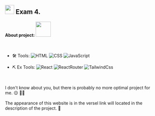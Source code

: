 ## <img src="https://media.giphy.com/media/WUlplcMpOCEmTGBtBW/giphy.gif" width="30"> Exam 4.



#### About project: <img src="https://media.giphy.com/media/mGcNjsfWAjY5AEZNw6/giphy.gif" width="50">

<br>

- 🛠 Tools: 
![HTML](https://img.shields.io/badge/-HTML-black?style=flat-square&logo=html5&logoColor=orange)
![CSS](https://img.shields.io/badge/-CSS-black?style=flat-square&logo=css3&logoColor=4444ff) 
![JavaScript](https://img.shields.io/badge/-JavaScript-black?style=flat-square&logo=javascript)

- ⛏ Ex Tools:
![React](https://img.shields.io/badge/-React-black?style=flat-square&logo=react)
![ReactRouter](https://img.shields.io/badge/-ReactRouter-black?style=flat-square&logo=reactRouter)
![TailwindCss](https://img.shields.io/badge/-TailwindCss-black?style=flat-square&logo=tailwindcss)

<br>

I don't know about you, but there is probably no more optimal project for me. 😌 👍🏻
<br></br>
The appearance of this website is in the versel link will located in the description of the project. 🤝

